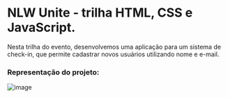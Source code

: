# NLW Unite - trilha HTML, CSS e JavaScript.

Nesta trilha do evento, desenvolvemos uma aplicação para um sistema de check-in, que permite cadastrar novos usuários utilizando nome e e-mail.

### Representação do projeto:

![image](https://github.com/LucasCarsilva/nlw-unite/assets/57200163/4b9e4726-0304-4c96-870e-c134318ae0c1)
